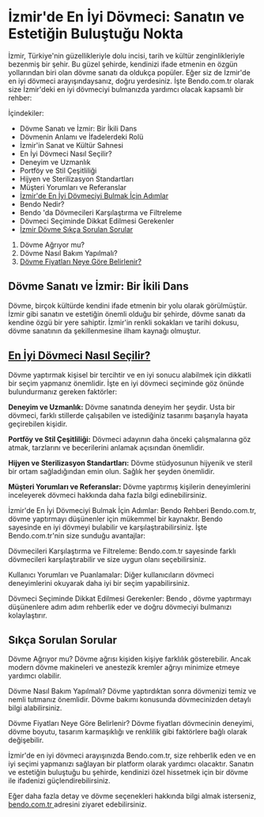 # İzmir'de En İyi Dövmeci: Sanatın ve Estetiğin Buluştuğu Nokta

İzmir, Türkiye'nin güzellikleriyle dolu incisi, tarih ve kültür zenginlikleriyle bezenmiş bir şehir. Bu güzel şehirde, kendinizi ifade etmenin en özgün yollarından biri olan dövme sanatı da oldukça popüler. Eğer siz de İzmir'de en iyi dövmeci arayışındaysanız, doğru yerdesiniz. İşte Bendo.com.tr olarak size İzmir'deki en iyi dövmeciyi bulmanızda yardımcı olacak kapsamlı bir rehber:

İçindekiler:
- Dövme Sanatı ve İzmir: Bir İkili Dans
- Dövmenin Anlamı ve İfadelerdeki Rolü
- İzmir'in Sanat ve Kültür Sahnesi
- En İyi Dövmeci Nasıl Seçilir?
- Deneyim ve Uzmanlık
- Portföy ve Stil Çeşitliliği
- Hijyen ve Sterilizasyon Standartları
- Müşteri Yorumları ve Referanslar
- [İzmir'de En İyi Dövmeciyi Bulmak İçin Adımlar](https://bendo.com.tr/dovme "İzmir'de En İyi Dövmeciyi Bulmak İçin Adımlar")
- Bendo Nedir?
- Bendo 'da Dövmecileri Karşılaştırma ve Filtreleme
- Dövmeci Seçiminde Dikkat Edilmesi Gerekenler
- [İzmir Dövme Sıkça Sorulan Sorular](https://bendo.com.tr/dovme "İzmir Dövme Sıkça Sorulan Sorular")

1. Dövme Ağrıyor mu?
2. Dövme Nasıl Bakım Yapılmalı?
3. [Dövme Fiyatları Neye Göre Belirlenir?](https://bendo.com.tr/dovme "Dövme Fiyatları Neye Göre Belirlenir?")

## Dövme Sanatı ve İzmir: Bir İkili Dans
Dövme, birçok kültürde kendini ifade etmenin bir yolu olarak görülmüştür. İzmir gibi sanatın ve estetiğin önemli olduğu bir şehirde, dövme sanatı da kendine özgü bir yere sahiptir. İzmir'in renkli sokakları ve tarihi dokusu, dövme sanatının da şekillenmesine ilham kaynağı olmuştur.

## [En İyi Dövmeci Nasıl Seçilir?](https://bendo.com.tr/dovme "En İyi Dövmeci Nasıl Seçilir?")
Dövme yaptırmak kişisel bir tercihtir ve en iyi sonucu alabilmek için dikkatli bir seçim yapmanız önemlidir. İşte en iyi dövmeci seçiminde göz önünde bulundurmanız gereken faktörler:

**Deneyim ve Uzmanlık:** Dövme sanatında deneyim her şeydir. Usta bir dövmeci, farklı stillerde çalışabilen ve istediğiniz tasarımı başarıyla hayata geçirebilen kişidir.

**Portföy ve Stil Çeşitliliği:** Dövmeci adayının daha önceki çalışmalarına göz atmak, tarzlarını ve becerilerini anlamak açısından önemlidir.

**Hijyen ve Sterilizasyon Standartları:** Dövme stüdyosunun hijyenik ve steril bir ortam sağladığından emin olun. Sağlık her şeyden önemlidir.

**Müşteri Yorumları ve Referanslar:** Dövme yaptırmış kişilerin deneyimlerini inceleyerek dövmeci hakkında daha fazla bilgi edinebilirsiniz.

İzmir'de En İyi Dövmeciyi Bulmak İçin Adımlar: Bendo Rehberi
Bendo.com.tr, dövme yaptırmayı düşünenler için mükemmel bir kaynaktır. Bendo sayesinde en iyi dövmeyi bulabilir ve karşılaştırabilirsiniz. İşte Bendo.com.tr'nin size sunduğu avantajlar:

Dövmecileri Karşılaştırma ve Filtreleme: Bendo.com.tr sayesinde farklı dövmecileri karşılaştırabilir ve size uygun olanı seçebilirsiniz.

Kullanıcı Yorumları ve Puanlamalar: Diğer kullanıcıların dövmeci deneyimlerini okuyarak daha iyi bir seçim yapabilirsiniz.

Dövmeci Seçiminde Dikkat Edilmesi Gerekenler: Bendo , dövme yaptırmayı düşünenlere adım adım rehberlik eder ve doğru dövmeciyi bulmanızı kolaylaştırır.

## Sıkça Sorulan Sorular

Dövme Ağrıyor mu?
Dövme ağrısı kişiden kişiye farklılık gösterebilir. Ancak modern dövme makineleri ve anestezik kremler ağrıyı minimize etmeye yardımcı olabilir.

Dövme Nasıl Bakım Yapılmalı?
Dövme yaptırdıktan sonra dövmenizi temiz ve nemli tutmanız önemlidir. Dövme bakımı konusunda dövmecinizden detaylı bilgi alabilirsiniz.

Dövme Fiyatları Neye Göre Belirlenir?
Dövme fiyatları dövmecinin deneyimi, dövme boyutu, tasarım karmaşıklığı ve renklilik gibi faktörlere bağlı olarak değişebilir.

İzmir'de en iyi dövmeci arayışınızda Bendo.com.tr, size rehberlik eden ve en iyi seçimi yapmanızı sağlayan bir platform olarak yardımcı olacaktır. Sanatın ve estetiğin buluştuğu bu şehirde, kendinizi özel hissetmek için bir dövme ile ifadenizi güçlendirebilirsiniz.

Eğer daha fazla detay ve dövme seçenekleri hakkında bilgi almak isterseniz, [bendo.com.tr ](https://bendo.com.tr/dovme "bendo.com.tr ")adresini ziyaret edebilirsiniz.
